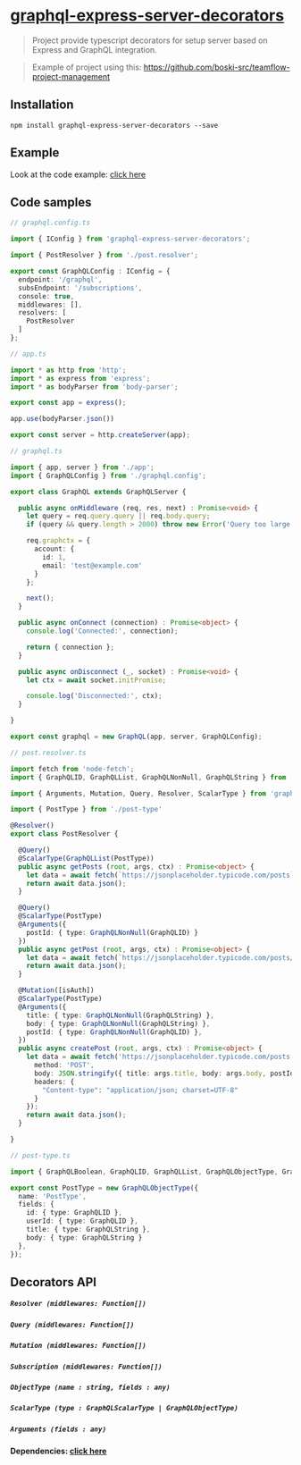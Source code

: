 [graphql-express-server-decorators](https://www.npmjs.com/package/graphql-express-server-decorators)
===

> Project provide typescript decorators for setup server based on Express and GraphQL integration.

> Example of project using this: https://github.com/boski-src/teamflow-project-management

## Installation
```
npm install graphql-express-server-decorators --save
```
## Example
Look at the code example: [click here](https://github.com/boski-src/graphql-express-server-decorators/tree/master/example)

## Code samples
```typescript
// graphql.config.ts

import { IConfig } from 'graphql-express-server-decorators';

import { PostResolver } from './post.resolver';

export const GraphQLConfig : IConfig = {
  endpoint: '/graphql',
  subsEndpoint: '/subscriptions',
  console: true,
  middlewares: [],
  resolvers: [
    PostResolver
  ]
};
```
```typescript
// app.ts

import * as http from 'http';
import * as express from 'express';
import * as bodyParser from 'body-parser';

export const app = express();

app.use(bodyParser.json())

export const server = http.createServer(app);

```

```typescript
// graphql.ts

import { app, server } from './app';
import { GraphQLConfig } from './graphql.config';

export class GraphQL extends GraphQLServer {

  public async onMiddleware (req, res, next) : Promise<void> {
    let query = req.query.query || req.body.query;
    if (query && query.length > 2000) throw new Error('Query too large.');

    req.graphctx = {
      account: {
        id: 1,
        email: 'test@example.com'
      }
    };

    next();
  }

  public async onConnect (connection) : Promise<object> {
    console.log('Connected:', connection);

    return { connection };
  }

  public async onDisconnect (_, socket) : Promise<void> {
    let ctx = await socket.initPromise;

    console.log('Disconnected:', ctx);
  }

}

export const graphql = new GraphQL(app, server, GraphQLConfig);
```
```typescript
// post.resolver.ts

import fetch from 'node-fetch';
import { GraphQLID, GraphQLList, GraphQLNonNull, GraphQLString } from 'graphql';

import { Arguments, Mutation, Query, Resolver, ScalarType } from 'graphql-express-server-decorators';

import { PostType } from './post-type'

@Resolver()
export class PostResolver {

  @Query()
  @ScalarType(GraphQLList(PostType))
  public async getPosts (root, args, ctx) : Promise<object> {
    let data = await fetch(`https://jsonplaceholder.typicode.com/posts`);
    return await data.json();
  }

  @Query()
  @ScalarType(PostType)
  @Arguments({
    postId: { type: GraphQLNonNull(GraphQLID) }
  })
  public async getPost (root, args, ctx) : Promise<object> {
    let data = await fetch(`https://jsonplaceholder.typicode.com/posts/${args.postId}`);
    return await data.json();
  }

  @Mutation([isAuth])
  @ScalarType(PostType)
  @Arguments({
    title: { type: GraphQLNonNull(GraphQLString) },
    body: { type: GraphQLNonNull(GraphQLString) },
    postId: { type: GraphQLNonNull(GraphQLID) },
  })
  public async createPost (root, args, ctx) : Promise<object> {
    let data = await fetch('https://jsonplaceholder.typicode.com/posts', {
      method: 'POST',
      body: JSON.stringify({ title: args.title, body: args.body, postId: args.postId }),
      headers: {
        "Content-type": "application/json; charset=UTF-8"
      }
    });
    return await data.json();
  }

}
```
```typescript
// post-type.ts

import { GraphQLBoolean, GraphQLID, GraphQLList, GraphQLObjectType, GraphQLString } from 'graphql';

export const PostType = new GraphQLObjectType({
  name: 'PostType',
  fields: {
    id: { type: GraphQLID },
    userId: { type: GraphQLID },
    title: { type: GraphQLString },
    body: { type: GraphQLString }
  },
});
```

## Decorators API

##### `Resolver (middlewares: Function[])`

##### `Query (middlewares: Function[])`

##### `Mutation (middlewares: Function[])`

##### `Subscription (middlewares: Function[])`

##### `ObjectType (name : string, fields : any)`

##### `ScalarType (type : GraphQLScalarType | GraphQLObjectType)`

##### `Arguments (fields : any)`

#### Dependencies: [click here](https://github.com/boski-src/express-server-decorators/network/dependencies)
